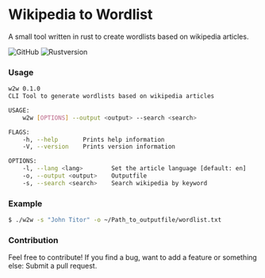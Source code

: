 # Wikipedia to Wordlist
A small tool written in rust to create wordlists based on wikipedia articles.

![GitHub](https://img.shields.io/github/license/gkourgkoutas/w2w) ![Rustversion](https://img.shields.io/badge/rustc-1.46-red)
### Usage
```sh
w2w 0.1.0
CLI Tool to generate wordlists based on wikipedia articles

USAGE:
    w2w [OPTIONS] --output <output> --search <search>

FLAGS:
    -h, --help       Prints help information
    -V, --version    Prints version information

OPTIONS:
    -l, --lang <lang>        Set the article language [default: en]
    -o, --output <output>    Outputfile
    -s, --search <search>    Search wikipedia by keyword
```
### Example
```sh
$ ./w2w -s "John Titor" -o ~/Path_to_outputfile/wordlist.txt
```

### Contribution
Feel free to contribute! If you find a bug, want to add a feature or something else: Submit a pull request.